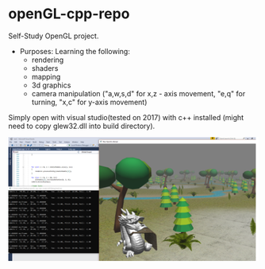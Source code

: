 # openGL-cpp-repo
Self-Study OpenGL project.


- Purposes: Learning the following: <br/>
  * rendering
  * shaders
  * mapping
  * 3d graphics
  * camera manipulation ("a,w,s,d" for x,z - axis movement, "e,q" for turning, "x,c" for y-axis movement)

Simply open with visual studio(tested on 2017) with c++ installed (might need to copy glew32.dll into build directory). 

<img src="screenshots/1.png"/>
